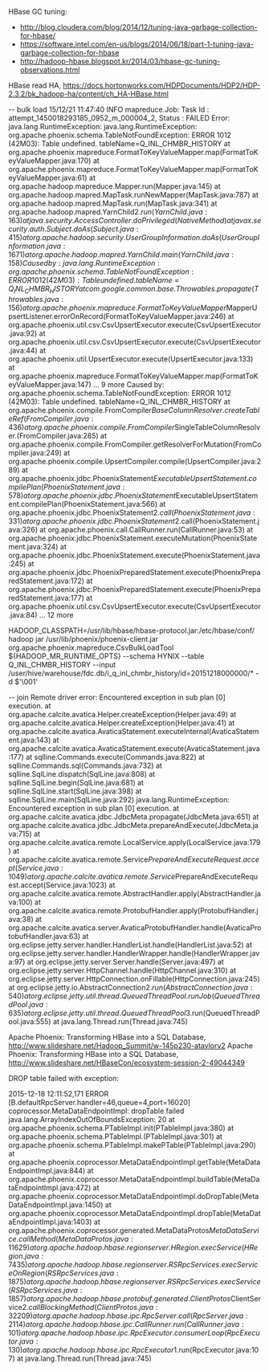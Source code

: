 HBase GC tuning:
- http://blog.cloudera.com/blog/2014/12/tuning-java-garbage-collection-for-hbase/
- https://software.intel.com/en-us/blogs/2014/06/18/part-1-tuning-java-garbage-collection-for-hbase
- http://hadoop-hbase.blogspot.kr/2014/03/hbase-gc-tuning-observations.html


HBase read HA, https://docs.hortonworks.com/HDPDocuments/HDP2/HDP-2.3.2/bk_hadoop-ha/content/ch_HA-HBase.html

-- bulk load
15/12/21 11:47:40 INFO mapreduce.Job: Task Id : attempt_1450018293185_0952_m_000004_2, Status : FAILED
Error: java.lang.RuntimeException: java.lang.RuntimeException: org.apache.phoenix.schema.TableNotFoundException: ERROR 1012 (42M03): Table undefined. tableName=Q_INL_CHMBR_HISTORY
	at org.apache.phoenix.mapreduce.FormatToKeyValueMapper.map(FormatToKeyValueMapper.java:170)
	at org.apache.phoenix.mapreduce.FormatToKeyValueMapper.map(FormatToKeyValueMapper.java:61)
	at org.apache.hadoop.mapreduce.Mapper.run(Mapper.java:145)
	at org.apache.hadoop.mapred.MapTask.runNewMapper(MapTask.java:787)
	at org.apache.hadoop.mapred.MapTask.run(MapTask.java:341)
	at org.apache.hadoop.mapred.YarnChild$2.run(YarnChild.java:163)
	at java.security.AccessController.doPrivileged(Native Method)
	at javax.security.auth.Subject.doAs(Subject.java:415)
	at org.apache.hadoop.security.UserGroupInformation.doAs(UserGroupInformation.java:1671)
	at org.apache.hadoop.mapred.YarnChild.main(YarnChild.java:158)
Caused by: java.lang.RuntimeException: org.apache.phoenix.schema.TableNotFoundException: ERROR 1012 (42M03): Table undefined. tableName=Q_INL_CHMBR_HISTORY
	at com.google.common.base.Throwables.propagate(Throwables.java:156)
	at org.apache.phoenix.mapreduce.FormatToKeyValueMapper$MapperUpsertListener.errorOnRecord(FormatToKeyValueMapper.java:246)
	at org.apache.phoenix.util.csv.CsvUpsertExecutor.execute(CsvUpsertExecutor.java:92)
	at org.apache.phoenix.util.csv.CsvUpsertExecutor.execute(CsvUpsertExecutor.java:44)
	at org.apache.phoenix.util.UpsertExecutor.execute(UpsertExecutor.java:133)
	at org.apache.phoenix.mapreduce.FormatToKeyValueMapper.map(FormatToKeyValueMapper.java:147)
	... 9 more
Caused by: org.apache.phoenix.schema.TableNotFoundException: ERROR 1012 (42M03): Table undefined. tableName=Q_INL_CHMBR_HISTORY
	at org.apache.phoenix.compile.FromCompiler$BaseColumnResolver.createTableRef(FromCompiler.java:436)
	at org.apache.phoenix.compile.FromCompiler$SingleTableColumnResolver.<init>(FromCompiler.java:285)
	at org.apache.phoenix.compile.FromCompiler.getResolverForMutation(FromCompiler.java:249)
	at org.apache.phoenix.compile.UpsertCompiler.compile(UpsertCompiler.java:289)
	at org.apache.phoenix.jdbc.PhoenixStatement$ExecutableUpsertStatement.compilePlan(PhoenixStatement.java:578)
	at org.apache.phoenix.jdbc.PhoenixStatement$ExecutableUpsertStatement.compilePlan(PhoenixStatement.java:566)
	at org.apache.phoenix.jdbc.PhoenixStatement$2.call(PhoenixStatement.java:331)
	at org.apache.phoenix.jdbc.PhoenixStatement$2.call(PhoenixStatement.java:326)
	at org.apache.phoenix.call.CallRunner.run(CallRunner.java:53)
	at org.apache.phoenix.jdbc.PhoenixStatement.executeMutation(PhoenixStatement.java:324)
	at org.apache.phoenix.jdbc.PhoenixStatement.execute(PhoenixStatement.java:245)
	at org.apache.phoenix.jdbc.PhoenixPreparedStatement.execute(PhoenixPreparedStatement.java:172)
	at org.apache.phoenix.jdbc.PhoenixPreparedStatement.execute(PhoenixPreparedStatement.java:177)
	at org.apache.phoenix.util.csv.CsvUpsertExecutor.execute(CsvUpsertExecutor.java:84)
	... 12 more

HADOOP_CLASSPATH=/usr/lib/hbase/hbase-protocol.jar:/etc/hbase/conf/ hadoop jar /usr/lib/phoenix/phoenix-client.jar org.apache.phoenix.mapreduce.CsvBulkLoadTool  ${HADOOP_MR_RUNTIME_OPTS}  --schema HYNIX  --table Q_INL_CHMBR_HISTORY  --input /user/hive/warehouse/fdc.db/i_q_inl_chmbr_history/id=20151218000000/*  -d $'\001'

-- join
Remote driver error: Encountered exception in sub plan [0] execution.
	at org.apache.calcite.avatica.Helper.createException(Helper.java:49)
	at org.apache.calcite.avatica.Helper.createException(Helper.java:41)
	at org.apache.calcite.avatica.AvaticaStatement.executeInternal(AvaticaStatement.java:143)
	at org.apache.calcite.avatica.AvaticaStatement.execute(AvaticaStatement.java:177)
	at sqlline.Commands.execute(Commands.java:822)
	at sqlline.Commands.sql(Commands.java:732)
	at sqlline.SqlLine.dispatch(SqlLine.java:808)
	at sqlline.SqlLine.begin(SqlLine.java:681)
	at sqlline.SqlLine.start(SqlLine.java:398)
	at sqlline.SqlLine.main(SqlLine.java:292)
java.lang.RuntimeException: Encountered exception in sub plan [0] execution.
	at org.apache.calcite.avatica.jdbc.JdbcMeta.propagate(JdbcMeta.java:651)
	at org.apache.calcite.avatica.jdbc.JdbcMeta.prepareAndExecute(JdbcMeta.java:715)
	at org.apache.calcite.avatica.remote.LocalService.apply(LocalService.java:179)
	at org.apache.calcite.avatica.remote.Service$PrepareAndExecuteRequest.accept(Service.java:1049)
	at org.apache.calcite.avatica.remote.Service$PrepareAndExecuteRequest.accept(Service.java:1023)
	at org.apache.calcite.avatica.remote.AbstractHandler.apply(AbstractHandler.java:100)
	at org.apache.calcite.avatica.remote.ProtobufHandler.apply(ProtobufHandler.java:38)
	at org.apache.calcite.avatica.server.AvaticaProtobufHandler.handle(AvaticaProtobufHandler.java:63)
	at org.eclipse.jetty.server.handler.HandlerList.handle(HandlerList.java:52)
	at org.eclipse.jetty.server.handler.HandlerWrapper.handle(HandlerWrapper.java:97)
	at org.eclipse.jetty.server.Server.handle(Server.java:497)
	at org.eclipse.jetty.server.HttpChannel.handle(HttpChannel.java:310)
	at org.eclipse.jetty.server.HttpConnection.onFillable(HttpConnection.java:245)
	at org.eclipse.jetty.io.AbstractConnection$2.run(AbstractConnection.java:540)
	at org.eclipse.jetty.util.thread.QueuedThreadPool.runJob(QueuedThreadPool.java:635)
	at org.eclipse.jetty.util.thread.QueuedThreadPool$3.run(QueuedThreadPool.java:555)
	at java.lang.Thread.run(Thread.java:745)

Apache Phoenix: Transforming HBase into a SQL Database, http://www.slideshare.net/Hadoop_Summit/w-145p230-ataylorv2
Apache Phoenix: Transforming HBase into a SQL Database, http://www.slideshare.net/HBaseCon/ecosystem-session-2-49044349


DROP table failed with exception:

2015-12-18 12:11:52,171 ERROR [B.defaultRpcServer.handler=46,queue=4,port=16020] coprocessor.MetaDataEndpointImpl: dropTable failed
java.lang.ArrayIndexOutOfBoundsException: 20
	at org.apache.phoenix.schema.PTableImpl.init(PTableImpl.java:380)
	at org.apache.phoenix.schema.PTableImpl.<init>(PTableImpl.java:301)
	at org.apache.phoenix.schema.PTableImpl.makePTable(PTableImpl.java:290)
	at org.apache.phoenix.coprocessor.MetaDataEndpointImpl.getTable(MetaDataEndpointImpl.java:844)
	at org.apache.phoenix.coprocessor.MetaDataEndpointImpl.buildTable(MetaDataEndpointImpl.java:472)
	at org.apache.phoenix.coprocessor.MetaDataEndpointImpl.doDropTable(MetaDataEndpointImpl.java:1450)
	at org.apache.phoenix.coprocessor.MetaDataEndpointImpl.dropTable(MetaDataEndpointImpl.java:1403)
	at org.apache.phoenix.coprocessor.generated.MetaDataProtos$MetaDataService.callMethod(MetaDataProtos.java:11629)
	at org.apache.hadoop.hbase.regionserver.HRegion.execService(HRegion.java:7435)
	at org.apache.hadoop.hbase.regionserver.RSRpcServices.execServiceOnRegion(RSRpcServices.java:1875)
	at org.apache.hadoop.hbase.regionserver.RSRpcServices.execService(RSRpcServices.java:1857)
	at org.apache.hadoop.hbase.protobuf.generated.ClientProtos$ClientService$2.callBlockingMethod(ClientProtos.java:32209)
	at org.apache.hadoop.hbase.ipc.RpcServer.call(RpcServer.java:2114)
	at org.apache.hadoop.hbase.ipc.CallRunner.run(CallRunner.java:101)
	at org.apache.hadoop.hbase.ipc.RpcExecutor.consumerLoop(RpcExecutor.java:130)
	at org.apache.hadoop.hbase.ipc.RpcExecutor$1.run(RpcExecutor.java:107)
	at java.lang.Thread.run(Thread.java:745)